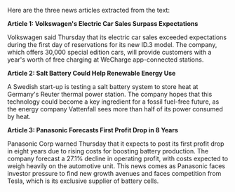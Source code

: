 Here are the three news articles extracted from the text:

**Article 1: Volkswagen's Electric Car Sales Surpass Expectations**

Volkswagen said Thursday that its electric car sales exceeded expectations during the first day of reservations for its new ID.3 model. The company, which offers 30,000 special edition cars, will provide customers with a year's worth of free charging at WeCharge app-connected stations.

**Article 2: Salt Battery Could Help Renewable Energy Use**

A Swedish start-up is testing a salt battery system to store heat at Germany's Reuter thermal power station. The company hopes that this technology could become a key ingredient for a fossil fuel-free future, as the energy company Vattenfall sees more than half of its power consumed by heat.

**Article 3: Panasonic Forecasts First Profit Drop in 8 Years**

Panasonic Corp warned Thursday that it expects to post its first profit drop in eight years due to rising costs for boosting battery production. The company forecast a 27.1% decline in operating profit, with costs expected to weigh heavily on the automotive unit. This news comes as Panasonic faces investor pressure to find new growth avenues and faces competition from Tesla, which is its exclusive supplier of battery cells.